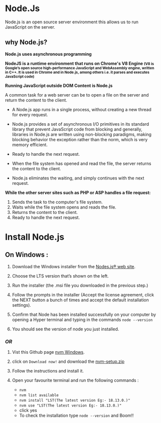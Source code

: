 # Node.Js
Node.js is an open source server environment this allows us to run JavaScript on the server.
## why Node.js?

**Node.js uses asynchronous programming**

**NodeJS is a runtime environment that runs on Chrome's V8 Engine <small>(V8 is Google’s open source high-performance JavaScript and WebAssembly engine, written in C++. It is used in Chrome and in Node.js, among others i.e. it parses and executes JavaScript code)</small>**

**Running JavaScript outside DOM Content is Node.js**

A common task for a web server can be to open a file on the server and return the content to the client.

* A Node.js app runs in a single process, without creating a new thread for every request. 

* Node.js provides a set of asynchronous I/O primitives in its standard library that prevent JavaScript code from blocking and generally, libraries in Node.js are written using non-blocking paradigms, making blocking behavior the exception rather than the norm, which is very memory efficient.

* Ready to handle the next request.

* When the file system has opened and read the file, the server returns the content to the client.

* Node.js eliminates the waiting, and simply continues with the next request.

**While the other server sites such as PHP or ASP handles a file request:**
1. Sends the task to the computer's file system.
2. Waits while the file system opens and reads the file.
3. Returns the content to the client.
4. Ready to handle the next request.

# Install Node.js
## On Windows :
1. Download the Windows installer from the [Nodes.js® web site](https://nodejs.org/en/). 
2. Choose the LTS version that’s shown on the left. 

3. Run the installer (the .msi file you downloaded in the previous step.)

4. Follow the prompts in the installer (Accept the license agreement, click the NEXT button a bunch of times and accept the default installation settings).
5. Confirm that Node has been installed successfully on your computer by opening a Hyper terminal and typing in the commands ```node --version```

6. You should see the version of node you just installed.

### ***OR***
1. Vist this Github page [nvm Windows](https://github.com/coreybutler/nvm-windows).
2. click on `Download now!` and download the [nvm-setup.zip](https://github.com/coreybutler/nvm-windows/releases/download/1.1.10/nvm-setup.zip)
3. Follow the instructions and install it.
4. Open your favourite terminal and run the following commands :
    
    * `nvm`
    * `nvm list available`
    * `nvm install "LST(The latest version Eg:- 18.13.0.)"`
    * `nvm use "LST(The latest version Eg:- 18.13.0.)"`
    * click yes
    * To check the installation type `node --version` and Boom!!
